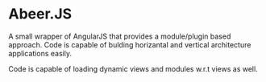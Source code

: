 # Abeer.JS

A small wrapper of AngularJS that provides a module/plugin based approach. Code is capable of bulding horizantal and vertical architecture applications easily. 

Code is capable of loading dynamic views and modules w.r.t views as well.
